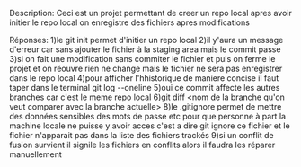 
Description:
Ceci est un projet permettant de creer un repo local
apres avoir initier le repo local on enregistre des fichiers apres modifications






 










Réponses:
1)le git init permet d'initier un repo local 
2)il y'aura un message d'erreur car sans ajouter le fichier à la staging area mais le commit passe 
3)si on fait une modification sans commiter le fichier et puis on ferme le projet et on réouvre rien ne change mais le fichier
  ne sera pas enregistrer dans le repo local
4)pour afficher l'hhistorique de maniere concise il faut taper dans le terminal git log --oneline
5)oui ce commit affecte les autres branches car c'est le meme repo local
6)git diff <nom de la branche qu'on veut comparer avec la branche actuelle>
8)le .gitignore permet de mettre des données sensibles des mots de passe etc pour que personne à part la machine locale ne puisse y avoir 
  acces c'est a dire git ignore ce fichier et le fichier n'apparait pas dans la liste des fichiers trackés
9)si un conflit de fusion survient il signile les fichiers en conflits alors il faudra les réparer manuellement
